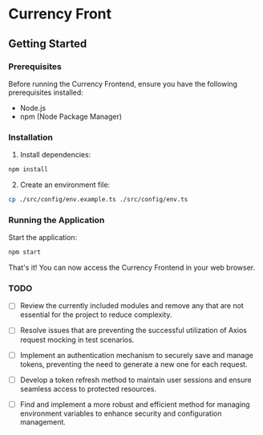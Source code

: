 # Currency Front

## Getting Started

### Prerequisites

Before running the Currency Frontend, ensure you have the following prerequisites installed:

- Node.js
- npm (Node Package Manager)

### Installation

1. Install dependencies:

```bash
npm install
```

2. Create an environment file:
```bash
cp ./src/config/env.example.ts ./src/config/env.ts
```

### Running the Application
Start the application:
```bash
npm start
```

That's it! You can now access the Currency Frontend in your web browser.

### TODO

- [ ] Review the currently included modules and remove any that are not essential for the project to reduce complexity.
- [ ] Resolve issues that are preventing the successful utilization of Axios request mocking in test scenarios.
- [ ] Implement an authentication mechanism to securely save and manage tokens, preventing the need to generate a new one for each request.
- [ ] Develop a token refresh method to maintain user sessions and ensure seamless access to protected resources.
- [ ] Find and implement a more robust and efficient method for managing environment variables to enhance security and configuration management.


